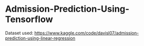 # Admission-Prediction-Using-Tensorflow
Dataset used: https://www.kaggle.com/code/davisl07/admission-prediction-using-linear-regression
